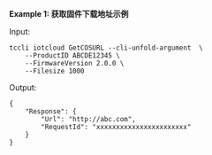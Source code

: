 **Example 1: 获取固件下载地址示例**



Input: 

```
tccli iotcloud GetCOSURL --cli-unfold-argument  \
    --ProductID ABCDE12345 \
    --FirmwareVersion 2.0.0 \
    --Filesize 1000
```

Output: 
```
{
    "Response": {
        "Url": "http://abc.com",
        "RequestId": "xxxxxxxxxxxxxxxxxxxxxxx"
    }
}
```


